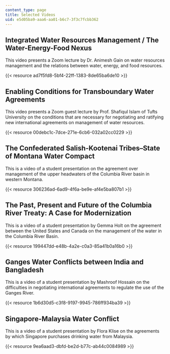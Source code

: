 ```yaml
---
content_type: page
title: Selected Videos
uid: e5d05ba9-aaa6-aa01-b6c7-3f3c7fcbb362
---
```


Integrated Water Resources Management / The Water-Energy-Food Nexus
-------------------------------------------------------------------

This video presents a Zoom lecture by Dr. Animesh Gain on water resources management and the relations between water, energy, and food resources.

{{< resource ad7f5fd8-5bf4-22ff-1383-8de65ba6de10 >}}

Enabling Conditions for Transboundary Water Agreements
------------------------------------------------------

This video presents a Zoom guest lecture by Prof. Shafiqul Islam of Tufts University on the conditions that are necessary for negotiating and ratifying new international agreements on management of water resources.

{{< resource 00debc1c-7dce-271e-6cb6-032a02cc0229 >}}

The Confederated Salish-Kootenai Tribes–State of Montana Water Compact
----------------------------------------------------------------------

This is a video of a student presentation on the agreement over management of the upper headwaters of the Columbia River basin in western Montana.

{{< resource 306236ad-6ad9-4f6a-be9e-af4e5ba807b1 >}}

The Past, Present and Future of the Columbia River Treaty: A Case for Modernization
-----------------------------------------------------------------------------------

This is a video of a student presentation by Gemma Holt on the agreement between the United States and Canada on the management of the water in the Columbia River Basin.

{{< resource 199447dd-e48b-4a2e-c0a3-85a41b0a16b0 >}}

Ganges Water Conflicts between India and Bangladesh
---------------------------------------------------

This is a video of a student presentation by Mashroof Hossain on the difficulties in negotiating international agreements to regulate the use of the Ganges River.

{{< resource 1b6d30d5-c3f8-9197-9945-786ff934ba39 >}}

Singapore-Malaysia Water Conflict
---------------------------------

This is a video of a student presentation by Flora Klise on the agreements by which Singapore purchases drinking water from Malaysia.

{{< resource 9ea6aad3-dbfd-be2d-b77c-ab44c0084989 >}}